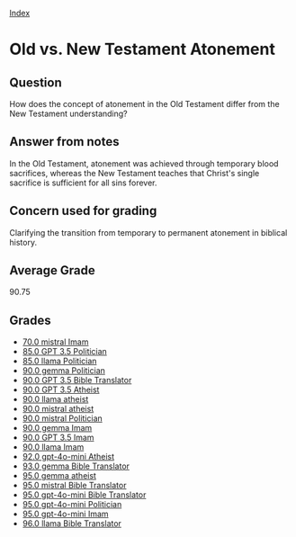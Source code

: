 
[Index](../../index.md)
# Old vs. New Testament Atonement
## Question
How does the concept of atonement in the Old Testament differ from the New Testament understanding?

## Answer from notes
In the Old Testament, atonement was achieved through temporary blood sacrifices, whereas the New Testament teaches that Christ's single sacrifice is sufficient for all sins forever.

## Concern used for grading
Clarifying the transition from temporary to permanent atonement in biblical history.

## Average Grade
90.75

## Grades
 * [70.0 mistral Imam](../answers/mistral_Imam/Old_vs._New_Testament_Atonement.md)
 * [85.0 GPT 3.5 Politician](../answers/GPT_3.5_Politician/Old_vs._New_Testament_Atonement.md)
 * [85.0 llama Politician](../answers/llama_Politician/Old_vs._New_Testament_Atonement.md)
 * [90.0 gemma Politician](../answers/gemma_Politician/Old_vs._New_Testament_Atonement.md)
 * [90.0 GPT 3.5 Bible Translator](../answers/GPT_3.5_Bible_Translator/Old_vs._New_Testament_Atonement.md)
 * [90.0 GPT 3.5 Atheist](../answers/GPT_3.5_Atheist/Old_vs._New_Testament_Atonement.md)
 * [90.0 llama atheist](../answers/llama_atheist/Old_vs._New_Testament_Atonement.md)
 * [90.0 mistral atheist](../answers/mistral_atheist/Old_vs._New_Testament_Atonement.md)
 * [90.0 mistral Politician](../answers/mistral_Politician/Old_vs._New_Testament_Atonement.md)
 * [90.0 gemma Imam](../answers/gemma_Imam/Old_vs._New_Testament_Atonement.md)
 * [90.0 GPT 3.5 Imam](../answers/GPT_3.5_Imam/Old_vs._New_Testament_Atonement.md)
 * [90.0 llama Imam](../answers/llama_Imam/Old_vs._New_Testament_Atonement.md)
 * [92.0 gpt-4o-mini Atheist](../answers/gpt-4o-mini_Atheist/Old_vs._New_Testament_Atonement.md)
 * [93.0 gemma Bible Translator](../answers/gemma_Bible_Translator/Old_vs._New_Testament_Atonement.md)
 * [95.0 gemma atheist](../answers/gemma_atheist/Old_vs._New_Testament_Atonement.md)
 * [95.0 mistral Bible Translator](../answers/mistral_Bible_Translator/Old_vs._New_Testament_Atonement.md)
 * [95.0 gpt-4o-mini Bible Translator](../answers/gpt-4o-mini_Bible_Translator/Old_vs._New_Testament_Atonement.md)
 * [95.0 gpt-4o-mini Politician](../answers/gpt-4o-mini_Politician/Old_vs._New_Testament_Atonement.md)
 * [95.0 gpt-4o-mini Imam](../answers/gpt-4o-mini_Imam/Old_vs._New_Testament_Atonement.md)
 * [96.0 llama Bible Translator](../answers/llama_Bible_Translator/Old_vs._New_Testament_Atonement.md)
